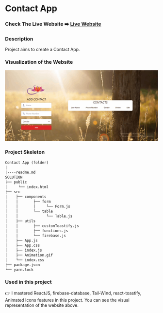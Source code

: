 # Contact App

### Check The Live Website ➡️ [Live Website](https://sekunev-random-user-app.netlify.app//)

### Description

Project aims to create a Contact App.

### Visualization of the Website

![image](https://github.com/Sekunev/contact-app/blob/main/Animation.gif)

### Project Skeleton

```
Contact App (folder)
|
|----readme.md
SOLUTION
├── public
│     └── index.html
├── src
│    ├── components
│    │       ├── form
│    │       │     └── Form.js
│    │       └── table
│    │             └── Table.js
│    ├── utils
│    │       ├── customToastify.js
│    │       ├── functions.js
│    │       └── firebase.js
│    ├── App.js
│    ├── App.css
│    ├── index.js
│    ├── Animation.gif
│    └── index.css
├── package.json
└── yarn.lock
```

### Used in this project

👉 I mastered ReactJS, firebase-database, Tail-Wind, react-toastify, Animated Icons features in this project. You can see the visual representation of the website above.
